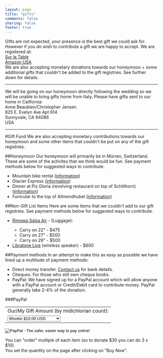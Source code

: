 ```yaml
---
layout: page
title: "gifts"
comments: false
sharing: false
footer: true
---
```

Gifts are not expected, your presence is the best gift we could ask for. However if you do wish to contribute a gift we are happy to accept. We are registered at:  
<a href="http://www.surlatable.com/registry/giftRegistryList.jsp?id=200339166084" target="_blank">Sur la Table</a>  
<a href="http://www.amazon.com/registry/wedding/CRSRA3AJ4DRU" target="_blank">Amazon USA</a>  
We are also accepting monetary donations towards our honeymoon + some additional gifts that couldn't be added to the gift registries. See further down for details.  
***
We will be going on our honeymoon directly following the wedding so we will be unable to bring gifts home from Italy.  Please have gifts sent to our home in California:  
Anne Beaubien/Christopher Jensen  
825 E. Evelyn Ave Apt 614  
Sunnyvale, CA 94086  
USA  
***
<p></p>
#Gift Fund
We are also accepting monetary contributions towards our honeymoon and some other items that couldn't be put on any of the gift registries.

##Honeymoon
Our honeymoon will primarily be in Mürren, Switzerland. These are some of the activites that we think would be fun. See payment methods below for suggested ways to contribute.
<ul>
    <li>Mountain bike rental (<a href="http://mylauterbrunnen.com/5/4/11/en/Holidays/WINTER/Rental/Murren/Stager_Sport">information</a>)</li>
    <li>Glacier Express (<a href="http://www.glacierexpress.ch/en/Pages/default.aspx">information</a>)</li>
    <li>Dinner at Piz Gloria (revolving restaurant on top of Schilthorn)(<a href="http://www.schilthorn.ch/en/schilthorn/">information</a>)</li>
    <li>Funicular to the top of Allmendhubel (<a href="http://www.schilthorn.ch/en/allmendhubel/">information</a>)</li>
</ul>

##Non-Gift List Items
Here are some items that we couldn't add to our gift registries. See payment methods below for suggested ways to contribute.
<ul>
    <li><a href="http://www.rimowa.de/produktsuche/overview/salsa_air">Rimowa Salsa Air</a> - (Luggage):</li>
        <ul>
            <li>Carry on 22" - $475</li>
            <li>Carry on 27" - $500</li>
            <li>Carry on 29" - $500</li>
        </ul>
    <li><a href="http://www.libratone.com/live/intro/">Libratone Live</a> (wireless speaker) - $600</li>
</ul>

##Payment methods
In an attempt to make this as easy as possible we have lined up a multitude of payment methods:

* Direct money transfer. <a href="mailto:christophercjensen@gmail.com?subject=Money%20transfer%20details">Contact us</a> for bank details.
* Cheques. For those who still own cheque books.
* PayPal: We have signed up for a PayPal account which will allow anyone with a PayPal account or Credit/Debit card to contribute money. PayPal generally take 2-4% of the donation.  

###PayPal
<form action="https://www.paypal.com/cgi-bin/webscr" method="post">
<input type="hidden" name="cmd" value="_s-xclick">
<input type="hidden" name="hosted_button_id" value="9GTV5LZ3L3B7L">
<table>
<tr><td><input type="hidden" name="on0" value="Our/ My Gift Amount:">Our/My Gift Amount (by midichlorian count):</td></tr><tr><td><select name="os0">
	<option value="Wookie">Wookie $10.00 USD</option>
	<option value="Padawan">Padawan $25.00 USD</option>
	<option value="Jedi Knight">Jedi Knight $50.00 USD</option>
	<option value="Sith Lord">Sith Lord $100.00 USD</option>
	<option value="Jedi Master">Jedi Master $150.00 USD</option>
	<option value="Yoda">Yoda $200.00 USD</option>
</select> </td></tr>
</table>
<input type="hidden" name="currency_code" value="USD">
<p></p>
<input type="image" src="https://www.paypalobjects.com/en_US/i/btn/btn_buynowCC_LG.gif" border="0" name="submit" alt="PayPal - The safer, easier way to pay online!">
<img alt="" border="0" src="https://www.paypalobjects.com/en_US/i/scr/pixel.gif" width="1" height="1">
</form>
<p>You can "order" multiple of each item (so to donate $30 you can do 3 x $10).<br />You set the quantity on the page after clicking on "Buy Now".</p>
